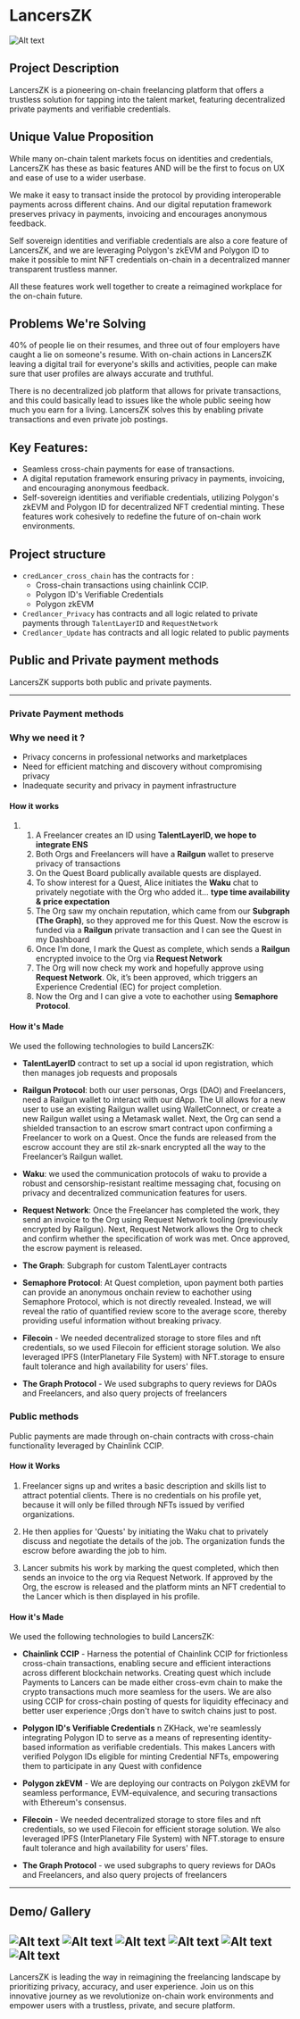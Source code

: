 # LancersZK
![Alt text](assets/image.png)
## Project Description
LancersZK is a pioneering on-chain freelancing platform that offers a trustless solution for tapping into the talent market, featuring decentralized private payments and verifiable credentials.


## Unique Value Proposition

While many on-chain talent markets focus on identities and credentials, LancersZK has these as basic features AND will be the first to focus on UX and ease of use to a wider userbase.

We make it easy to transact inside the protocol by providing interoperable payments across different chains. And our digital reputation framework preserves privacy in payments, invoicing and encourages anonymous feedback.

Self sovereign identities and verifiable credentials are also a core feature of LancersZK, and we are leveraging Polygon's zkEVM and Polygon ID to make it possible to mint NFT credentials on-chain in a decentralized manner transparent trustless manner.

All these features work well together to create a reimagined workplace for the on-chain future.


## Problems We're Solving

40% of people lie on their resumes, and three out of four employers have caught a lie on someone's resume. With on-chain actions in LancersZK leaving a digital trail for everyone's skills and activities, people can make sure that user profiles are 
always accurate and truthful.

There is no decentralized job platform that allows for private transactions, and this could basically lead to issues like the whole public seeing how much you earn for a living. LancersZK solves this by enabling private transactions and even private 
job postings.

## Key Features:

- Seamless cross-chain payments for ease of transactions.
- A digital reputation framework ensuring privacy in payments, invoicing, and encouraging anonymous feedback.
- Self-sovereign identities and verifiable credentials, utilizing Polygon's zkEVM and Polygon ID for decentralized NFT credential minting.
These features work cohesively to redefine the future of on-chain work environments.

## Project structure
- `credLancer_cross_chain` has the contracts for :
  - Cross-chain transactions using chainlink CCIP.
  - Polygon ID's Verifiable Credentials
  - Polygon zkEVM
- `Credlancer_Privacy` has contracts and all logic related to private payments through `TalentLayerID` and `RequestNetwork`
- `Credlancer_Update` has contracts and all logic related to public payments


## Public and Private payment methods
 LancersZK supports both public and private payments.

----------------------------------------------------------------
### Private Payment methods
### Why we need it ?
- Privacy concerns in professional networks and marketplaces
- Need for efficient matching and discovery without compromising privacy
- Inadequate security and privacy in payment infrastructure


  
#### How it works
1. 
    1. A Freelancer creates an ID using **TalentLayerID, we hope to integrate ENS** 
    2. Both Orgs and Freelancers will have a **Railgun** wallet to preserve privacy of transactions
    3. On the Quest Board publically available quests are displayed. 
    4. To show interest for a Quest, Alice initiates the **Waku** chat to privately negotiate with the Org who added it… ******************************************type time availability & price expectation******************************************
    5. The Org saw my onchain reputation, which came from our **Subgraph (The Graph)**, so they approved me for this Quest. Now the escrow is funded via a **Railgun** private transaction and I can see the Quest in my Dashboard
    6. Once I’m done, I mark the Quest as complete, which sends a **Railgun** encrypted invoice to the Org via **Request Network**
    7. The Org will now check my work and hopefully approve using **Request Network**. Ok, it’s been approved, which triggers an Experience Credential (EC) for project completion.
    8. Now the Org and I can give a vote to eachother using **Semaphore Protocol**.
#### How it's Made
We used the following technologies to build LancersZK:

- **TalentLayerID** contract to set up a social id upon registration, which then manages job requests and proposals
- **Railgun Protocol**: both our user personas, Orgs (DAO) and Freelancers, need a Railgun wallet to interact with our dApp. The UI allows for a new user to use an existing Railgun wallet using WalletConnect, or create a new Railgun wallet using a Metamask wallet. Next, the Org can send a shielded transaction to an escrow smart contract upon confirming a Freelancer to work on a Quest. Once the funds are released from the escrow account they are stil zk-snark encrypted all the way to the Freelancer’s Railgun wallet.
- **Waku**: we used the communication protocols of waku to provide a robust and censorship-resistant realtime messaging chat, focusing on privacy and decentralized communication features for users.
- **Request Network**: Once the Freelancer has completed the work, they send an invoice to the Org using Request Network tooling (previously encrypted by Railgun). Next, Request Network allows the Org to check and confirm whether the specification of work was met. Once approved, the escrow payment is released.
- **The Graph**: Subgraph for custom TalentLayer contracts
- **Semaphore Protocol**: At Quest completion, upon payment both parties can provide an anonymous onchain review to eachother using Semaphore Protocol, which is not directly revealed. Instead, we will reveal the ratio of quantified review score to the average score, thereby providing useful information without breaking privacy.

- **Filecoin** - We needed decentralized storage to store files and nft credentials, so we used Filecoin for efficient storage solution. We also leveraged IPFS (InterPlanetary File System) with NFT.storage to ensure fault tolerance and high availability 
for users' files.

- **The Graph Protocol** - We used subgraphs to query reviews for DAOs and Freelancers, and also query projects of freelancers

### Public methods
 Public payments are made through on-chain contracts with cross-chain functionality leveraged by Chainlink CCIP. 
#### How it Works

1. Freelancer signs up and writes a basic description and skills list to attract potential clients. There is no credentials on his profile yet, because it will only be filled through NFTs issued by verified organizations.

2. He then applies for 'Quests' by initiating the Waku chat to privately discuss and negotiate the details of the job. The organization funds the escrow before awarding the job to him.

3. Lancer submits his work by marking the quest completed, which then sends an invoice to the org via Request Network. If approved by the Org, the escrow is released and the platform mints an NFT credential to the Lancer which is then displayed in his 
profile.

#### How it's Made
We used the following technologies to build LancersZK:

- **Chainlink CCIP** - Harness the potential of Chainlink CCIP for frictionless cross-chain transactions, enabling secure and efficient interactions across different blockchain networks. Creating quest which include Payments to Lancers can be made either cross-evm chain to make the crypto transactions much more seamless for the users. We are also using CCIP for cross-chain posting of quests for liquidity effecinacy and better user experience ;Orgs don't have to switch chains just to post.
- **Polygon ID's Verifiable Credentials**  n ZKHack, we're seamlessly integrating Polygon ID to serve as a means of representing identity-based information as verifiable credentials. This makes Lancers with verified Polygon IDs eligible for minting Credential NFTs, empowering them to participate in any Quest with confidence
- **Polygon zkEVM** - We are deploying our contracts on Polygon zkEVM for seamless performance, EVM-equivalence, and securing transactions with Ethereum's consensus.

- **Filecoin** - We needed decentralized storage to store files and nft credentials, so we used Filecoin for efficient storage solution. We also leveraged IPFS (InterPlanetary File System) with NFT.storage to ensure fault tolerance and high availability 
for users' files.

- **The Graph Protocol** - we used subgraphs to query reviews for DAOs and Freelancers, and also query projects of freelancers


----------------------------------------------------------------

## Demo/ Gallery 

![Alt text](assets/image-6.png)
![Alt text](assets/image-1.png)
![Alt text](assets/image-2.png)
![Alt text](assets/image-3.png)
![Alt text](assets/image-4.png)
![Alt text](assets/image-5.png)
-----------------
LancersZK is leading the way in reimagining the freelancing landscape by prioritizing privacy, accuracy, and user experience. Join us on this innovative journey as we revolutionize on-chain work environments and empower users with a trustless, private, and secure platform.

